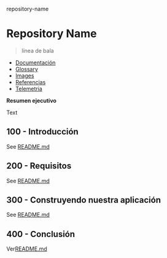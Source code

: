 repository-name

# Repository Name

> línea de bala

-   [Documentación](./DOCUMENTATION.md)
-   [Glossary](./GLOSSARY.md)
-   [Images](./IMAGES.md)
-   [Referencias](./REFERENCES.md)
-   [Telemetria](./TELEMETRY.md)

**Resumen ejecutivo**

Text

## 100 - Introducción

See [README.md](./100/README.md)

## 200 - Requisitos

See [README.md](./200/README.md)

## 300 - Construyendo nuestra aplicación

See [README.md](./300/README.md)

## 400 - Conclusión

Ver[README.md](./400/README.md)
